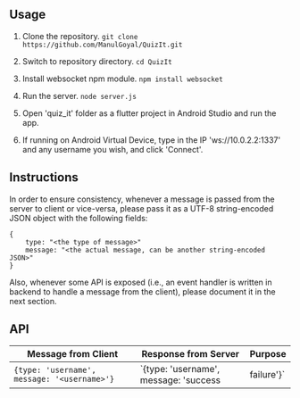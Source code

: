 ## Usage

1. Clone the repository.
`git clone https://github.com/ManulGoyal/QuizIt.git`

2. Switch to repository directory.
`cd QuizIt`

3. Install websocket npm module.
`npm install websocket`

4. Run the server.
`node server.js`

5. Open 'quiz_it' folder as a flutter project in Android Studio and run the app.

6. If running on Android Virtual Device, type in the IP 'ws://10.0.2.2:1337' and any username you wish, and click 'Connect'.

## Instructions

In order to ensure consistency, whenever a message is passed from the server to client or vice-versa, please pass it as a UTF-8 string-encoded JSON object with the following fields:

```
{
    type: "<the type of message>"
    message: "<the actual message, can be another string-encoded JSON>"
}
```

Also, whenever some API is exposed (i.e., an event handler is written in backend to handle a message from the client), please document it in the next section.

## API

| Message from Client   | Response from Server | Purpose |
| --------------------- | ----------------- | -------------------- |
| `{type: 'username', message: '<username>'}` | `{type: 'username', message: 'success|failure'}` | Register the name of the user with the server while connecting. Returns failure if username is already taken. | 


